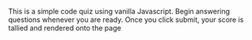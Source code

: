 This is a simple code quiz using vanilla Javascript.
Begin answering questions whenever you are ready. 
Once you click submit, your score is tallied and rendered onto the page
